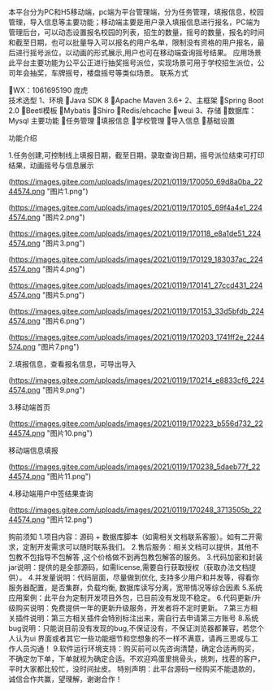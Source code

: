 本平台分为PC和H5移动端，pc端为平台管理端，分为任务管理，填报信息，校园管理，导入信息等主要功能；移动端主要是用户录入填报信息进行报名，PC端为管理后台，可以动态设置报名校园的列表，招生的数量，摇号的数量，报名的时间和截至日期，也可以批量导入可以报名的用户名单，限制没有资格的用户报名，最后进行摇号派位，以动画的形式展示,用户也可在移动端查询摇号结果。
应用场景
此平台主要功能为公平公正进行抽奖摇号派位，实现场景可用于学校招生派位，公司年会抽奖，车牌摇号，楼盘摇号等类似场景。
联系方式

WX：1061695190      庞虎	
技术选型
1、环境
Java SDK 8
Apache Maven 3.6+
2、主框架
Spring Boot 2.0
Beetl模板
Mybatis
Shiro
Redis/ehcache
weui
3、存储
数据库：Mysql
主要功能
任务管理
填报信息
学校管理
导入信息
基础设置

功能介绍

1.任务创建,可控制线上填报日期，截至日期，录取查询日期，摇号派位结束可打印结果，动画摇号与信息展示

(https://images.gitee.com/uploads/images/2021/0119/170050_69d8a0ba_2244574.png "图片1.png")

(https://images.gitee.com/uploads/images/2021/0119/170105_69f4a4e1_2244574.png "图片2.png")

(https://images.gitee.com/uploads/images/2021/0119/170118_e8a1de51_2244574.png "图片3.png")

(https://images.gitee.com/uploads/images/2021/0119/170129_183037ac_2244574.png "图片4.png")

(https://images.gitee.com/uploads/images/2021/0119/170141_27ccd431_2244574.png "图片5.png")

(https://images.gitee.com/uploads/images/2021/0119/170153_33d5bfdb_2244574.png "图片6.png")

(https://images.gitee.com/uploads/images/2021/0119/170203_1741ff2e_2244574.png "图片7.png")

2.填报信息，查看报名信息，可导出导入

(https://images.gitee.com/uploads/images/2021/0119/170214_e8833cf6_2244574.png "图片9.png")

3.移动端首页

(https://images.gitee.com/uploads/images/2021/0119/170223_b556d732_2244574.png "图片10.png")

移动端信息填报

(https://images.gitee.com/uploads/images/2021/0119/170238_5daeb77f_2244574.png "图片11.png")

4.移动端用户中签结果查询

(https://images.gitee.com/uploads/images/2021/0119/170248_3713505b_2244574.png "图片12.png")	

购前须知
1.项目内容：源码 + 数据库脚本（如需相关文档联系客服）。如有二开需求，定制开发需求可以随时联系我们。
2.售后服务：相关文档可以提供，其他不包教不包指导不包解答 ,这个价格做不到再包教包解答的服务。
3.代码加密和封装jar说明：提供的是全部源码，如需license,需要自行获取授权（获取办法文档提供）。
4.并发量说明：代码层面，尽量做到优化, 支持多少用户和并发等，得看你服务器配置，是否集群，负载均衡, 数据库读写分离，宽带情况等综合因素
5.系统应用案例：此平台为定制开发项目外包，已目前没有发现不稳定。
6.代码更新/升级购买说明：免费提供一年的更新升级服务，开发者将不定时更新。
7.第三方相关插件说明：第三方相关插件会特别标注出来，需自行去申请第三方账号
8.系统bug说明：只能说目前没有发现的bug,不保证没有，不保证浏览器都兼容，若您个人认为ui 界面或者其它一些功能细节和您想象的不一样不满意，请再三思或与工作人员沟通！
9.软件运行环境支持：购买前可以先咨询清楚，确定合适再购买，不确定勿下单，下单就视为确定合适。不欢迎鸡蛋里挑骨头，挑刺，找茬的客户，平时大家都比较忙，没时间扯皮。
特别声明：此平台源码一经购买不能退款的，诚信合作共赢，望理解，谢谢合作！
